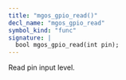 ```yaml
---
title: "mgos_gpio_read()"
decl_name: "mgos_gpio_read"
symbol_kind: "func"
signature: |
  bool mgos_gpio_read(int pin);
---
```


Read pin input level. 

